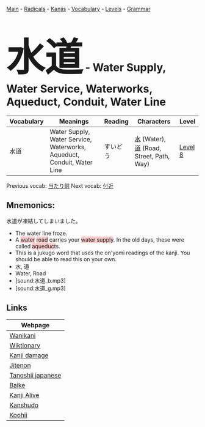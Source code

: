 <style> bigfont {font-size: 100px}</style>
[Main](../README.md) -
[Radicals](../radicals.md) -
[Kanjis](../kanjis.md) -
[Vocabulary](../vocabulary.md) -
[Levels](../levels.md) -
[Grammar](../grammar.md)
# <bigfont> 水道</bigfont> - Water Supply, Water Service, Waterworks, Aqueduct, Conduit, Water Line 

| Vocabulary | Meanings | Reading | Characters | Level |
| --- | --- | --- | --- | --- |
| 水道 | Water Supply, Water Service, Waterworks, Aqueduct, Conduit, Water Line | すいどう |  [水](../kanjis/水.md) (Water), [道](../kanjis/道.md) (Road, Street, Path, Way) | [Level 8](../levels/wk_level8.md) |

Previous vocab: [当たり前](当たり前.md) Next vocab: [付近](付近.md) 

## Mnemonics:
水道が凍結してしまいました。
* The water line froze.
* A <span style="background-color:#ffcccb"> water</span> <span style="background-color:#ffcccb"> road</span> carries your <span style="background-color:#ffcccb"> water supply</span>. In the old days, these were called <span style="background-color:#ffcccb"> aqueduct</span>s.
* This is a jukugo word that uses the on'yomi readings of the kanji. You should be able to read this on your own.
* 水, 道
* Water, Road
* [sound:水道_b.mp3]
* [sound:水道_g.mp3]


## Links 

| Webpage |
| --- |
| [Wanikani          ](https://www.wanikani.com/kanji/水道) |
| [Wiktionary        ](https://en.wiktionary.org/wiki/水道) |
| [Kanji damage      ](http://www.kanjidamage.com/kanji/search?utf8=✓&q=水道) |
| [Jitenon           ](https://jitenon.com/kanji/水道) |
| [Tanoshii japanese ](https://www.tanoshiijapanese.com/dictionary/kanji.cfm?k=水道) |
| [Baike             ](https://baike.baidu.com/item/水道) |
| [Kanji Alive       ](https://app.kanjialive.com/水道) |
| [Kanshudo          ](https://www.kanshudo.com/searchmn?q=水道) |
| [Koohii            ](https://kanji.koohii.com/study/kanji/水道) |
